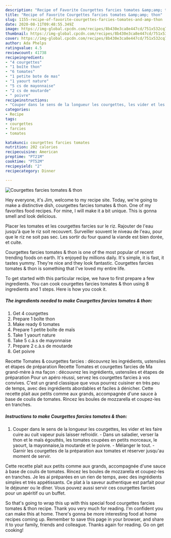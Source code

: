 ```yaml
---
description: "Recipe of Favorite Courgettes farcies tomates &amp;amp; thon"
title: "Recipe of Favorite Courgettes farcies tomates &amp;amp; thon"
slug: 1155-recipe-of-favorite-courgettes-farcies-tomates-and-amp-thon
date: 2020-08-11T09:48:55.349Z
image: https://img-global.cpcdn.com/recipes/8b430e3ca8e447cd/751x532cq70/courgettes-farcies-tomates-thon-photo-principale-de-la-recette.jpg
thumbnail: https://img-global.cpcdn.com/recipes/8b430e3ca8e447cd/751x532cq70/courgettes-farcies-tomates-thon-photo-principale-de-la-recette.jpg
cover: https://img-global.cpcdn.com/recipes/8b430e3ca8e447cd/751x532cq70/courgettes-farcies-tomates-thon-photo-principale-de-la-recette.jpg
author: Ada Phelps
ratingvalue: 4.5
reviewcount: 41738
recipeingredient:
- "4 courgettes"
- "1 boîte thon"
- "6 tomates"
- "1 petite bote de mas"
- "1 yaourt nature"
- "5 cs de mayonnaise"
- "2 cs de moutarde"
- " poivre"
recipeinstructions:
- "Couper dans le sens de la longueur les courgettes, les vider et les faire cuire au cuit vapeur puis laisser refroidir. Dans un saladier, verser la thon et le maïs égouttés, les tomates coupées en petits morceaux, le yaourt, la mayonnaise,la moutarde et le poivre. Mélanger le tout. Garnir les courgettes de la préparation aux tomates et réserver jusqu&#39;au moment de servir."
categories:
- Recipe
tags:
- courgettes
- farcies
- tomates

katakunci: courgettes farcies tomates 
nutrition: 202 calories
recipecuisine: American
preptime: "PT21M"
cooktime: "PT52M"
recipeyield: "2"
recipecategory: Dinner

---
```



![Courgettes farcies tomates &amp; thon](https://img-global.cpcdn.com/recipes/8b430e3ca8e447cd/751x532cq70/courgettes-farcies-tomates-thon-photo-principale-de-la-recette.jpg)

Hey everyone, it's Jim, welcome to my recipe site. Today, we're going to make a distinctive dish, courgettes farcies tomates &amp; thon. One of my favorites food recipes. For mine, I will make it a bit unique. This is gonna smell and look delicious.

Placer les tomates et les courgettes farcies sur le riz. Rajouter de l&#39;eau jusqu&#39;à que le riz soit recouvert. Surveiller souvent le niveau de l&#39;eau, pour que le riz ne soit pas sec. Les sortir du four quand la viande est bien dorée, et cuite.

Courgettes farcies tomates &amp; thon is one of the most popular of recent trending foods on earth. It's enjoyed by millions daily. It's simple, it is fast, it tastes yummy. They're nice and they look fantastic. Courgettes farcies tomates &amp; thon is something that I've loved my entire life.


To get started with this particular recipe, we have to first prepare a few ingredients. You can cook courgettes farcies tomates &amp; thon using 8 ingredients and 1 steps. Here is how you cook it.

<!--inarticleads1-->

##### The ingredients needed to make Courgettes farcies tomates &amp; thon:

1. Get 4 courgettes
1. Prepare 1 boîte thon
1. Make ready 6 tomates
1. Prepare 1 petite boîte de maïs
1. Take 1 yaourt nature
1. Take 5 c.à.s de mayonnaise
1. Prepare 2 c.à.s de moutarde
1. Get  poivre


Recette Tomates &amp; courgettes farcies : découvrez les ingrédients, ustensiles et étapes de préparation Recette Tomates et courgettes farcies de Ma grand-mère à ma façon : découvrez les ingrédients, ustensiles et étapes de préparation Pour un apéro réussi, servez les courgettes farcies à vos convives. C&#39;est un grand classique que vous pourrez cuisiner en très peu de temps, avec des ingrédients abordables et faciles à dénicher. Cette recette plait aux petits comme aux grands, accompagnée d&#39;une sauce à base de coulis de tomates. Rincez les boules de mozzarella et coupez-les en tranches. 

<!--inarticleads2-->

##### Instructions to make Courgettes farcies tomates &amp; thon:

1. Couper dans le sens de la longueur les courgettes, les vider et les faire cuire au cuit vapeur puis laisser refroidir. - Dans un saladier, verser la thon et le maïs égouttés, les tomates coupées en petits morceaux, le yaourt, la mayonnaise,la moutarde et le poivre. - Mélanger le tout. - Garnir les courgettes de la préparation aux tomates et réserver jusqu&#39;au moment de servir.


Cette recette plait aux petits comme aux grands, accompagnée d&#39;une sauce à base de coulis de tomates. Rincez les boules de mozzarella et coupez-les en tranches. Je les ai préparées en un rien de temps, avec des ingrédients simples et très appétissants. Ce plat à la saveur authentique est parfait pour le déjeuner ou le dîner. Vous pouvez aussi servir ces courgettes farcies pour un apéritif ou un buffet. 

So that's going to wrap this up with this special food courgettes farcies tomates &amp; thon recipe. Thank you very much for reading. I'm confident you can make this at home. There's gonna be more interesting food at home recipes coming up. Remember to save this page in your browser, and share it to your family, friends and colleague. Thanks again for reading. Go on get cooking!
